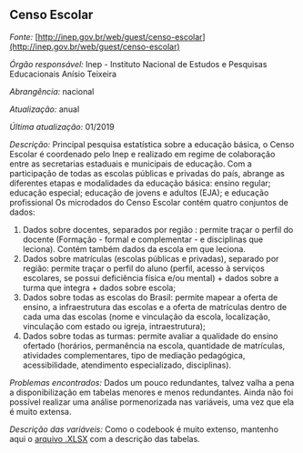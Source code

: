 ## Censo Escolar


*Fonte:* [http://inep.gov.br/web/guest/censo-escolar](http://inep.gov.br/web/guest/censo-escolar)

*Órgão responsável:* Inep - Instituto Nacional de Estudos e Pesquisas Educacionais Anísio Teixeira

*Abrangência:* nacional 

*Atualização:* anual

*Última atualização:* 01/2019 

*Descrição:*  Principal pesquisa estatística sobre a educação básica, o Censo Escolar é coordenado pelo Inep e realizado em regime de colaboração entre as secretarias estaduais e municipais de educação. Com a participação de todas as escolas públicas e privadas do país, abrange as diferentes etapas e modalidades da educação básica: ensino regular; educação especial; educação de jovens e adultos (EJA); e educação profissional
Os microdados do Censo Escolar contém quatro conjuntos de dados:

1. Dados sobre docentes, separados por região : permite traçar o perfil do docente (Formação - formal e complementar - e disciplinas que leciona). Contém também dados da escola em que leciona.
2. Dados sobre matrículas (escolas públicas e privadas), separado por região: permite traçar o perfil do aluno (perfil, acesso à serviços escolares, se possui deficiência física e/ou mental) + dados sobre a turma que integra + dados sobre escola;
3. Dados sobre todas as escolas do Brasil: permite mapear a oferta de ensino, a infraestrutura das escolas e a oferta de matrículas dentro de cada uma das escolas (nome e vinculação da escola, localização, vinculação com estado ou igreja, intraestrutura);
4. Dados sobre todas as turmas: permite avaliar a qualidade do ensino ofertado (horários, permanência na escola, quantidade de matrículas, atividades complementares, tipo de mediação pedagógica, acessibilidade, atendimento especializado, disciplinas).

*Problemas encontrados:* Dados um pouco redundantes, talvez valha a pena a disponibilização em tabelas menores e menos redundantes. Ainda não foi possível realizar uma análise pormenorizada nas variáveis, uma vez que ela é muito extensa. 

*Descrição das variáveis:* Como o codebook é muito extenso, mantenho aqui o [arquivo .XLSX](https://github.com/voigtjessica/brazilian_funds_db/blob/master/censo_escolar/Dicion%C3%A1rio%20de%20Dados%20da%20Educa%C3%A7%C3%A3o%20B%C3%A1sica.xlsx) com a descrição das tabelas.
